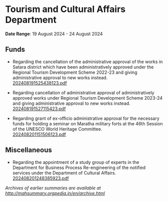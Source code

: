 # Tourism and Cultural Affairs Department

**Date Range**: 19 August 2024 - 24 August 2024


## Funds
- Regarding the cancellation of the administrative approval of the works in Satara district which have been administratively approved under the Regional Tourism Development Scheme 2022-23 and giving administrative approval to new works instead.\
  [202408191525438123.pdf](https://gr.maharashtra.gov.in/Site/Upload/Government%20Resolutions/English/202408191525438123.pdf)

- Regarding cancellation of administrative approval of administratively approved works under Regional Tourism Development Scheme 2023-24 and giving administrative approval to new works instead.\
  [202408191527115423.pdf](https://gr.maharashtra.gov.in/Site/Upload/Government%20Resolutions/English/202408191527115423.pdf)

- Regarding grant of ex-officio administrative approval for the necessary funds for holding a seminar on Maratha military forts at the 46th Session of the UNESCO World Heritage Committee.\
  [202408201151506123.pdf](https://gr.maharashtra.gov.in/Site/Upload/Government%20Resolutions/English/202408201151506123.pdf)

## Miscellaneous
- Regarding the appointment of a study group of experts in the Department for Business Process Re-engineering of the notified services under the Department of Cultural Affairs.\
  [202408201248385923.pdf](https://gr.maharashtra.gov.in/Site/Upload/Government%20Resolutions/English/202408201248385923.pdf)


*Archives of earlier summaries are available at http://mahsummary.orgpedia.in/en/archive.html*